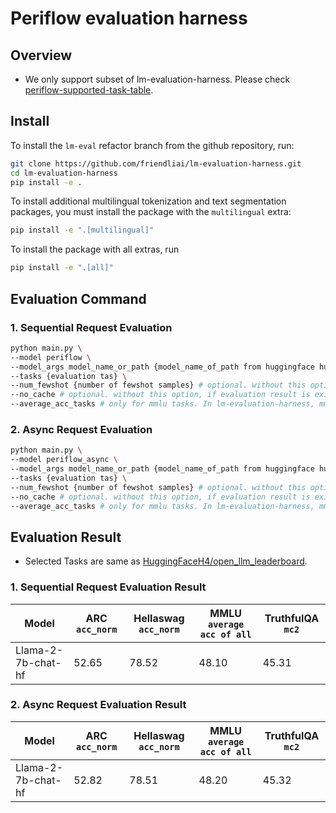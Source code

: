 # Periflow evaluation harness

## Overview
- We only support subset of lm-evaluation-harness. Please check [periflow-supported-task-table](periflow_supported_task_table.md).

## Install

To install the `lm-eval` refactor branch from the github repository, run:

```bash
git clone https://github.com/friendliai/lm-evaluation-harness.git
cd lm-evaluation-harness
pip install -e .
```

To install additional multilingual tokenization and text segmentation packages, you must install the package with the `multilingual` extra:

```bash
pip install -e ".[multilingual]"
```

To install the package with all extras, run
```bash
pip install -e ".[all]"
```


## Evaluation Command
### 1. Sequential Request Evaluation
```bash
python main.py \
--model periflow \
--model_args model_name_or_path {model_name_of_path from huggingface hub},req_url={engine request url} \
--tasks {evaluation tas} \
--num_fewshot {number of fewshot samples} # optional. without this option, num_fewshot=0
--no_cache # optional. without this option, if evaluation result is existing, then skip the evaluation process, return cached results.
--average_acc_tasks # only for mmlu tasks. In lm-evaluation-harness, mmlu dataset contains a lots of seperated datasets. Using this option, the average acc of all seperated datsets is added in result table.
```

### 2. Async Request Evaluation
```bash
python main.py \
--model periflow_async \
--model_args model_name_or_path {model_name_of_path from huggingface hub},req_url={engine request url} \
--tasks {evaluation tas} \
--num_fewshot {number of fewshot samples} # optional. without this option, num_fewshot=0
--no_cache # optional. without this option, if evaluation result is existing, then skip the evaluation process, return cached results.
--average_acc_tasks # only for mmlu tasks. In lm-evaluation-harness, mmlu dataset contains a lots of seperated datasets. Using this option, the average acc of all seperated datsets is added in result table.
```

## Evaluation Result 
- Selected Tasks are same as [HuggingFaceH4/open_llm_leaderboard](https://huggingface.co/spaces/HuggingFaceH4/open_llm_leaderboard).

### 1. Sequential Request Evaluation Result
|Model|ARC `acc_norm`|Hellaswag `acc_norm`|MMLU `average acc of all`|TruthfulQA `mc2`|
|---|---|---|---|---|
|Llama-2-7b-chat-hf|52.65|78.52|48.10|45.31|

### 2. Async Request Evaluation Result
|Model|ARC `acc_norm`|Hellaswag `acc_norm`|MMLU `average acc of all`|TruthfulQA `mc2`|
|---|---|---|---|---|
|Llama-2-7b-chat-hf|52.82|78.51|48.20|45.32|
